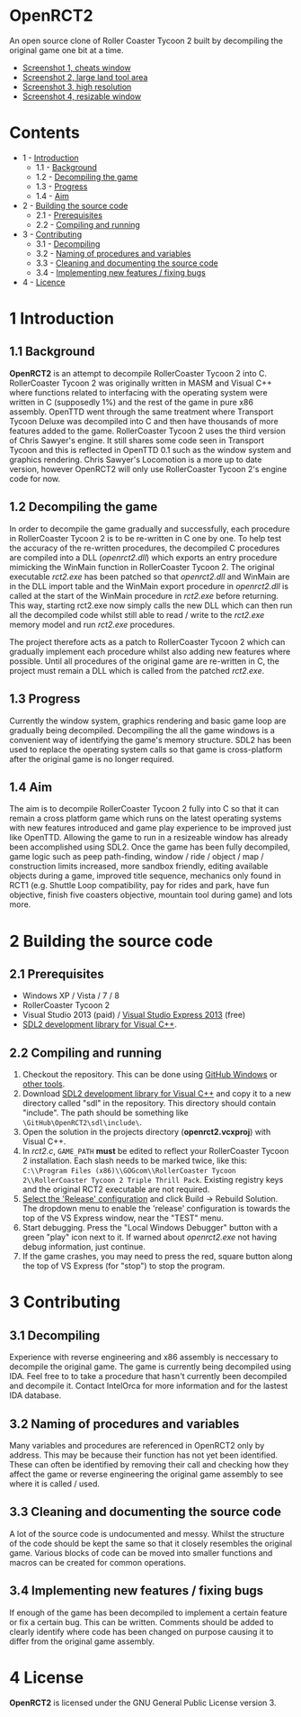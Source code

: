 # OpenRCT2
An open source clone of Roller Coaster Tycoon 2 built by decompiling the original game one bit at a time.
- [Screenshot 1, cheats window](http://dev.intelorca.co.uk/2014/openrct2/cheats.png)
- [Screenshot 2, large land tool area](http://i.imgur.com/kTkK5Gw.png)
- [Screenshot 3, high resolution](http://i.imgur.com/yFzNyVu.jpg)
- [Screenshot 4, resizable window](http://imgur.com/a/3GDuT)

# Contents
- 1 - [Introduction](#1-introduction)
  - 1.1 - [Background](#11-background)
  - 1.2 - [Decompiling the game](#12-decompiling-the-game)
  - 1.3 - [Progress](#13-progress)
  - 1.4 - [Aim](#14-aim) 
- 2 - [Building the source code](#2-building-the-source-code)
  - 2.1 - [Prerequisites](#21-prerequisites)
  - 2.2 - [Compiling and running](#22-compiling-and-running)
- 3 - [Contributing](#3-contributing)
  - 3.1 - [Decompiling](#31-decompiling)
  - 3.2 - [Naming of procedures and variables](#32-naming-of-procedures-and-variables)
  - 3.3 - [Cleaning and documenting the source code](#33-cleaning-and-documenting-the-source-code)
  - 3.4 - [Implementing new features / fixing bugs](#34-implementing-new-features--fixing-bugs)
- 4 - [Licence](#4-license)

# 1 Introduction

## 1.1 Background
**OpenRCT2** is an attempt to decompile RollerCoaster Tycoon 2 into C. RollerCoaster Tycoon 2 was originally written in MASM and Visual C++ where functions related to interfacing with the operating system were written in C (supposedly 1%) and the rest of the game in pure x86 assembly. OpenTTD went through the same treatment where Transport Tycoon Deluxe was decompiled into C and then have thousands of more features added to the game. RollerCoaster Tycoon 2 uses the third version of Chris Sawyer's engine. It still shares some code seen in Transport Tycoon and this is reflected in OpenTTD 0.1 such as the window system and graphics rendering. Chris Sawyer's Locomotion is a more up to date version, however OpenRCT2 will only use RollerCoaster Tycoon 2's engine code for now.

## 1.2 Decompiling the game
In order to decompile the game gradually and successfully, each procedure in RollerCoaster Tycoon 2 is to be re-written in C one by one. To help test the accuracy of the re-written procedures, the decompiled C procedures are compiled into a DLL (*openrct2.dll*) which exports an entry procedure mimicking the WinMain function in RollerCoaster Tycoon 2. The original executable *rct2.exe* has been patched so that *openrct2.dll* and WinMain are in the DLL import table and the WinMain export procedure in *openrct2.dll* is called at the start of the WinMain procedure in *rct2.exe* before returning. This way, starting rct2.exe now simply calls the new DLL which can then run all the decompiled code whilst still able to read / write to the *rct2.exe* memory model and run *rct2.exe* procedures.

The project therefore acts as a patch to RollerCoaster Tycoon 2 which can gradually implement each procedure whilst also adding new features where possible. Until all procedures of the original game are re-written in C, the project must remain a DLL which is called from the patched *rct2.exe*.

## 1.3 Progress
Currently the window system, graphics rendering and basic game loop are gradually being decompiled. Decompiling the all the game windows is a convenient way of identifying the game's memory structure. SDL2 has been used to replace the operating system calls so that game is cross-platform after the original game is no longer required.

## 1.4 Aim
The aim is to decompile RollerCoaster Tycoon 2 fully into C so that it can remain a cross platform game which runs on the latest operating systems with new features introduced and game play experience to be improved just like OpenTTD. Allowing the game to run in a resizeable window has already been accomplished using SDL2. Once the game has been fully decompiled, game logic such as peep path-finding, window / ride / object / map / construction limits increased, more sandbox friendly, editing available objects during a game, improved title sequence, mechanics only found in RCT1 (e.g. Shuttle Loop compatibility, pay for rides and park, have fun objective, finish five coasters objective, mountain tool during game) and lots more.

# 2 Building the source code

## 2.1 Prerequisites
- Windows XP / Vista / 7 / 8
- RollerCoaster Tycoon 2
- Visual Studio 2013 (paid) / [Visual Studio Express 2013](http://www.visualstudio.com/downloads/download-visual-studio-vs#d-express-windows-desktop) (free)
- [SDL2 development library for Visual C++](http://www.libsdl.org/release/SDL2-devel-2.0.3-VC.zip).

## 2.2 Compiling and running
1. Checkout the repository. This can be done using [GitHub Windows](https://windows.github.com/) or [other tools](https://help.github.com/articles/which-remote-url-should-i-use).
2. Download [SDL2 development library for Visual C++]((http://www.libsdl.org/release/SDL2-devel-2.0.3-VC.zip)) and copy it to a new directory called "sdl" in the repository. This directory should contain "include". The path should be something like ```\GitHub\OpenRCT2\sdl\include\```.
3. Open the solution in the projects directory (**openrct2.vcxproj**) with Visual C++.
4. In *rct2.c*, ```GAME_PATH``` **must** be edited to reflect your RollerCoaster Tycoon 2 installation. Each slash needs to be marked twice, like this: ```C:\\Program Files (x86)\\GOGcom\\RollerCoaster Tycoon 2\\RollerCoaster Tycoon 2 Triple Thrill Pack```. Existing registry keys and the original RCT2 executable are not required.
5. [Select the 'Release' configuration](http://msdn.microsoft.com/en-us/library/wx0123s5.aspx) and click Build -> Rebuild Solution. The dropdown menu to enable the 'release' configuration is towards the top of the VS Express window, near the "TEST" menu.
6. Start debugging. Press the "Local Windows Debugger" button with a green "play" icon next to it. If warned about *openrct2.exe* not having debug information, just continue.
7. If the game crashes, you may need to press the red, square button along the top of VS Express (for "stop") to stop the program.

# 3 Contributing

## 3.1 Decompiling
Experience with reverse engineering and x86 assembly is neccessary to decompile the original game. The game is currently being decompiled using IDA. Feel free to to take a procedure that hasn't currently been decompiled and decompile it. Contact IntelOrca for more information and for the lastest IDA database.

## 3.2 Naming of procedures and variables
Many variables and procedures are referenced in OpenRCT2 only by address. This may be because their function has not yet been identified. These can often be identified by removing their call and checking how they affect the game or reverse engineering the original game assembly to see where it is called / used.

## 3.3 Cleaning and documenting the source code
A lot of the source code is undocumented and messy. Whilst the structure of the code should be kept the same so that it closely resembles the original game. Various blocks of code can be moved into smaller functions and macros can be created for common operations.

## 3.4 Implementing new features / fixing bugs
If enough of the game has been decompiled to implement a certain feature or fix a certain bug. This can be written. Comments should be added to clearly identify where code has been changed on purpose causing it to differ from the original game assembly.

# 4 License
**OpenRCT2** is licensed under the GNU General Public License version 3.
